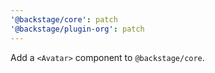 ```yaml
---
'@backstage/core': patch
'@backstage/plugin-org': patch
---
```


Add a `<Avatar>` component to `@backstage/core`.
